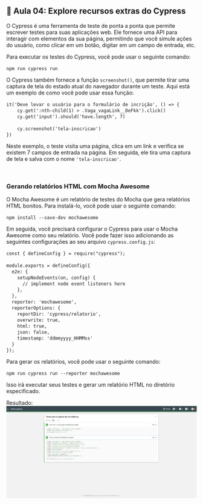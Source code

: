 ## 📝 Aula 04: Explore recursos extras do Cypress
O Cypress é uma ferramenta de teste de ponta a ponta que permite escrever testes para suas aplicações web. Ele fornece uma API para interagir com elementos da sua página, permitindo que você simule ações do usuário, como clicar em um botão, digitar em um campo de entrada, etc.

Para executar os testes do Cypress, você pode usar o seguinte comando:
```
npm run cypress run
```

O Cypress também fornece a função ``screenshot()``, que permite tirar uma captura de tela do estado atual do navegador durante um teste. Aqui está um exemplo de como você pode usar essa função:

```
it('Deve levar o usuário para o formulário de incrição', () => {
    cy.get(':nth-child(1) > .Vaga_vagaLink__DeFkk').click()
    cy.get('input').should('have.length', 7)  

    cy.screenshot('tela-inscricao')
})
```
Neste exemplo, o teste visita uma página, clica em um link e verifica se existem 7 campos de entrada na página. Em seguida, ele tira uma captura de tela e salva com o nome ``'tela-inscricao'``.

<br>

### Gerando relatórios HTML com Mocha Awesome
O Mocha Awesome é um relatório de testes do Mocha que gera relatórios HTML bonitos. Para instalá-lo, você pode usar o seguinte comando:
```
npm install --save-dev mochawesome
```

Em seguida, você precisará configurar o Cypress para usar o Mocha Awesome como seu relatório. Você pode fazer isso adicionando as seguintes configurações ao seu arquivo ``cypress.config.js``:

```
const { defineConfig } = require("cypress");

module.exports = defineConfig({
  e2e: {
    setupNodeEvents(on, config) {
      // implement node event listeners here
    },
  },
  reporter: 'mochawesome',
  reporterOptions: {
    reportDir: 'cypress/relatorio',
    overwrite: true,
    html: true,
    json: false,
    timestamp: 'ddmmyyyy_HHMMss'
  }
});
```

Para gerar os relatórios, você pode usar o seguinte comando:

```
npm run cypress run --reporter mochawesome
```
Isso irá executar seus testes e gerar um relatório HTML no diretório especificado.

Resultado:
<img src="../testes-cypress//cypress/screenshots/screenshot.jpg" alt="screenshot do teste no cypress"/>